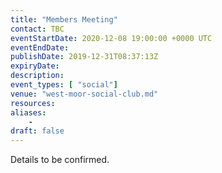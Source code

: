 ```yaml
---
title: "Members Meeting"
contact: TBC
eventStartDate: 2020-12-08 19:00:00 +0000 UTC
eventEndDate:
publishDate: 2019-12-31T08:37:13Z
expiryDate:
description:
event_types: [ "social"] 
venue: "west-moor-social-club.md"
resources:
aliases:
    - 
draft: false
---
```


Details to be confirmed.